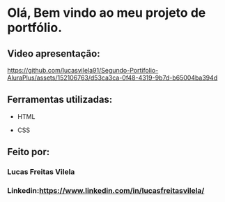 
# Olá, Bem vindo ao meu projeto de portfólio.

## Video apresentação:

https://github.com/lucasvilela91/Segundo-Portifolio-AluraPlus/assets/152106763/d53ca3ca-0f48-4319-9b7d-b65004ba394d

## Ferramentas utilizadas:

* HTML

* CSS

## Feito por:

### Lucas Freitas Vilela

### Linkedin:https://www.linkedin.com/in/lucasfreitasvilela/



